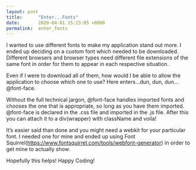 ```yaml
---
layout: post
title:      "Enter...Fonts"
date:       2020-04-01 15:23:05 +0000
permalink:  enter_fonts
---
```


I wanted to use different fonts to make my application stand out more. I ended up deciding on a custom font which needed to be downloaded. Different browsers and browser types need different file extensions of the same font in order for them to appear in each respective situation. 

Even if I were to download all of them, how would I be able to allow the application to choose which one to use? Here enters...dun, dun, dun…@font-face.

Without the full technical jargon, @font-face handles imported fonts and chooses the one that is appropriate, so long as you have them imported. @font-face is declared in the .css file and imported in the .js file. After this you can attach it to a div(wrapper) with className and voila!

It’s easier said than done and you might need a webkit for your particular font. I needed one for mine and ended up using Font Squirrel(https://www.fontsquirrel.com/tools/webfont-generator) in order to get mine to actually show.

Hopefully this helps! Happy Coding!


